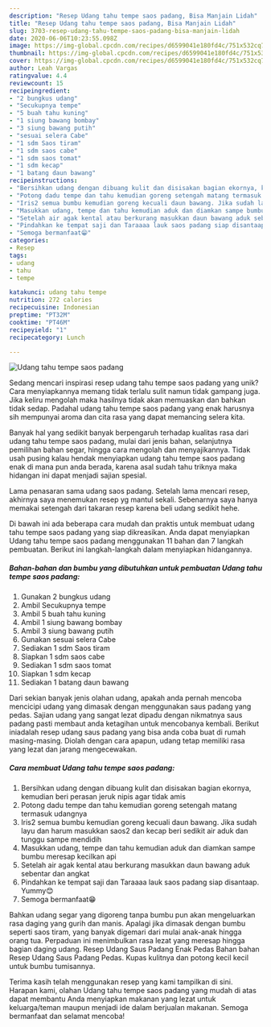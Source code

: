 ```yaml
---
description: "Resep Udang tahu tempe saos padang, Bisa Manjain Lidah"
title: "Resep Udang tahu tempe saos padang, Bisa Manjain Lidah"
slug: 3703-resep-udang-tahu-tempe-saos-padang-bisa-manjain-lidah
date: 2020-06-06T10:23:55.098Z
image: https://img-global.cpcdn.com/recipes/d6599041e180fd4c/751x532cq70/udang-tahu-tempe-saos-padang-foto-resep-utama.jpg
thumbnail: https://img-global.cpcdn.com/recipes/d6599041e180fd4c/751x532cq70/udang-tahu-tempe-saos-padang-foto-resep-utama.jpg
cover: https://img-global.cpcdn.com/recipes/d6599041e180fd4c/751x532cq70/udang-tahu-tempe-saos-padang-foto-resep-utama.jpg
author: Leah Vargas
ratingvalue: 4.4
reviewcount: 15
recipeingredient:
- "2 bungkus udang"
- "Secukupnya tempe"
- "5 buah tahu kuning"
- "1 siung bawang bombay"
- "3 siung bawang putih"
- "sesuai selera Cabe"
- "1 sdm Saos tiram"
- "1 sdm saos cabe"
- "1 sdm saos tomat"
- "1 sdm kecap"
- "1 batang daun bawang"
recipeinstructions:
- "Bersihkan udang dengan dibuang kulit dan disisakan bagian ekornya, kemudian beri perasan jeruk nipis agar tidak amis"
- "Potong dadu tempe dan tahu kemudian goreng setengah matang termasuk udangnya"
- "Iris2 semua bumbu kemudian goreng kecuali daun bawang. Jika sudah layu dan harum masukkan saos2 dan kecap beri sedikit air aduk dan tunggu sampe mendidih"
- "Masukkan udang, tempe dan tahu kemudian aduk dan diamkan sampe bumbu meresap kecilkan api"
- "Setelah air agak kental atau berkurang masukkan daun bawang aduk sebentar dan angkat"
- "Pindahkan ke tempat saji dan Taraaaa lauk saos padang siap disantaap. Yummy😊"
- "Semoga bermanfaat😁"
categories:
- Resep
tags:
- udang
- tahu
- tempe

katakunci: udang tahu tempe 
nutrition: 272 calories
recipecuisine: Indonesian
preptime: "PT32M"
cooktime: "PT46M"
recipeyield: "1"
recipecategory: Lunch

---
```



![Udang tahu tempe saos padang](https://img-global.cpcdn.com/recipes/d6599041e180fd4c/751x532cq70/udang-tahu-tempe-saos-padang-foto-resep-utama.jpg)

Sedang mencari inspirasi resep udang tahu tempe saos padang yang unik? Cara menyiapkannya memang tidak terlalu sulit namun tidak gampang juga. Jika keliru mengolah maka hasilnya tidak akan memuaskan dan bahkan tidak sedap. Padahal udang tahu tempe saos padang yang enak harusnya sih mempunyai aroma dan cita rasa yang dapat memancing selera kita.

Banyak hal yang sedikit banyak berpengaruh terhadap kualitas rasa dari udang tahu tempe saos padang, mulai dari jenis bahan, selanjutnya pemilihan bahan segar, hingga cara mengolah dan menyajikannya. Tidak usah pusing kalau hendak menyiapkan udang tahu tempe saos padang enak di mana pun anda berada, karena asal sudah tahu triknya maka hidangan ini dapat menjadi sajian spesial.

Lama penasaran sama udang saos padang. Setelah lama mencari resep, akhirnya saya menemukan resep yg mantul sekali. Sebenarnya saya hanya memakai setengah dari takaran resep karena beli udang sedikit hehe.


Di bawah ini ada beberapa cara mudah dan praktis untuk membuat udang tahu tempe saos padang yang siap dikreasikan. Anda dapat menyiapkan Udang tahu tempe saos padang menggunakan 11 bahan dan 7 langkah pembuatan. Berikut ini langkah-langkah dalam menyiapkan hidangannya.

<!--inarticleads1-->

##### Bahan-bahan dan bumbu yang dibutuhkan untuk pembuatan Udang tahu tempe saos padang:

1. Gunakan 2 bungkus udang
1. Ambil Secukupnya tempe
1. Ambil 5 buah tahu kuning
1. Ambil 1 siung bawang bombay
1. Ambil 3 siung bawang putih
1. Gunakan sesuai selera Cabe
1. Sediakan 1 sdm Saos tiram
1. Siapkan 1 sdm saos cabe
1. Sediakan 1 sdm saos tomat
1. Siapkan 1 sdm kecap
1. Sediakan 1 batang daun bawang


Dari sekian banyak jenis olahan udang, apakah anda pernah mencoba mencicipi udang yang dimasak dengan menggunakan saus padang yang pedas. Sajian udang yang sangat lezat dipadu dengan nikmatnya saus padang pasti membaut anda ketagihan untuk mencobanya kembali. Berikut iniadalah resep udang saus padang yang bisa anda coba buat di rumah masing-masing. Diolah dengan cara apapun, udang tetap memiliki rasa yang lezat dan jarang mengecewakan. 

<!--inarticleads2-->

##### Cara membuat Udang tahu tempe saos padang:

1. Bersihkan udang dengan dibuang kulit dan disisakan bagian ekornya, kemudian beri perasan jeruk nipis agar tidak amis
1. Potong dadu tempe dan tahu kemudian goreng setengah matang termasuk udangnya
1. Iris2 semua bumbu kemudian goreng kecuali daun bawang. Jika sudah layu dan harum masukkan saos2 dan kecap beri sedikit air aduk dan tunggu sampe mendidih
1. Masukkan udang, tempe dan tahu kemudian aduk dan diamkan sampe bumbu meresap kecilkan api
1. Setelah air agak kental atau berkurang masukkan daun bawang aduk sebentar dan angkat
1. Pindahkan ke tempat saji dan Taraaaa lauk saos padang siap disantaap. Yummy😊
1. Semoga bermanfaat😁


Bahkan udang segar yang digoreng tanpa bumbu pun akan mengeluarkan rasa daging yang gurih dan manis. Apalagi jika dimasak dengan bumbu seperti saos tiram, yang banyak digemari dari mulai anak-anak hingga orang tua. Perpaduan ini menimbulkan rasa lezat yang meresap hingga bagian daging udang. Resep Udang Saus Padang Enak Pedas Bahan bahan Resep Udang Saus Padang Pedas. Kupas kulitnya dan potong kecil kecil untuk bumbu tumisannya. 

Terima kasih telah menggunakan resep yang kami tampilkan di sini. Harapan kami, olahan Udang tahu tempe saos padang yang mudah di atas dapat membantu Anda menyiapkan makanan yang lezat untuk keluarga/teman maupun menjadi ide dalam berjualan makanan. Semoga bermanfaat dan selamat mencoba!
